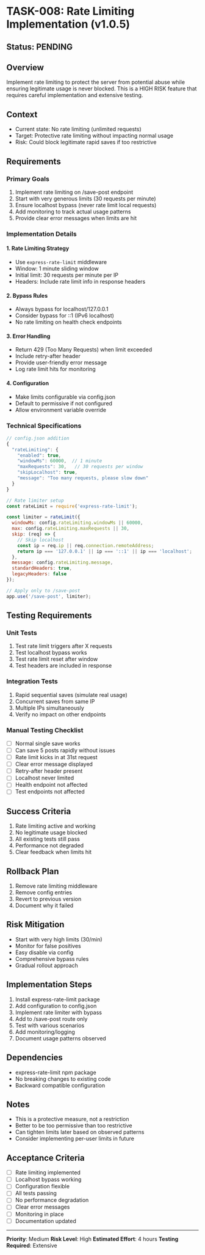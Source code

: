 # TASK-008: Rate Limiting Implementation (v1.0.5)

## Status: PENDING

## Overview
Implement rate limiting to protect the server from potential abuse while ensuring legitimate usage is never blocked. This is a HIGH RISK feature that requires careful implementation and extensive testing.

## Context
- Current state: No rate limiting (unlimited requests)
- Target: Protective rate limiting without impacting normal usage
- Risk: Could block legitimate rapid saves if too restrictive

## Requirements

### Primary Goals
1. Implement rate limiting on /save-post endpoint
2. Start with very generous limits (30 requests per minute)
3. Ensure localhost bypass (never rate limit local requests)
4. Add monitoring to track actual usage patterns
5. Provide clear error messages when limits are hit

### Implementation Details

#### 1. Rate Limiting Strategy
- Use `express-rate-limit` middleware
- Window: 1 minute sliding window
- Initial limit: 30 requests per minute per IP
- Headers: Include rate limit info in response headers

#### 2. Bypass Rules
- Always bypass for localhost/127.0.0.1
- Consider bypass for ::1 (IPv6 localhost)
- No rate limiting on health check endpoints

#### 3. Error Handling
- Return 429 (Too Many Requests) when limit exceeded
- Include retry-after header
- Provide user-friendly error message
- Log rate limit hits for monitoring

#### 4. Configuration
- Make limits configurable via config.json
- Default to permissive if not configured
- Allow environment variable override

### Technical Specifications

```javascript
// config.json addition
{
  "rateLimiting": {
    "enabled": true,
    "windowMs": 60000,  // 1 minute
    "maxRequests": 30,   // 30 requests per window
    "skipLocalhost": true,
    "message": "Too many requests, please slow down"
  }
}
```

```javascript
// Rate limiter setup
const rateLimit = require('express-rate-limit');

const limiter = rateLimit({
  windowMs: config.rateLimiting.windowMs || 60000,
  max: config.rateLimiting.maxRequests || 30,
  skip: (req) => {
    // Skip localhost
    const ip = req.ip || req.connection.remoteAddress;
    return ip === '127.0.0.1' || ip === '::1' || ip === 'localhost';
  },
  message: config.rateLimiting.message,
  standardHeaders: true,
  legacyHeaders: false
});

// Apply only to /save-post
app.use('/save-post', limiter);
```

## Testing Requirements

### Unit Tests
1. Test rate limit triggers after X requests
2. Test localhost bypass works
3. Test rate limit reset after window
4. Test headers are included in response

### Integration Tests
1. Rapid sequential saves (simulate real usage)
2. Concurrent saves from same IP
3. Multiple IPs simultaneously
4. Verify no impact on other endpoints

### Manual Testing Checklist
- [ ] Normal single save works
- [ ] Can save 5 posts rapidly without issues
- [ ] Rate limit kicks in at 31st request
- [ ] Clear error message displayed
- [ ] Retry-after header present
- [ ] Localhost never limited
- [ ] Health endpoint not affected
- [ ] Test endpoints not affected

## Success Criteria
1. Rate limiting active and working
2. No legitimate usage blocked
3. All existing tests still pass
4. Performance not degraded
5. Clear feedback when limits hit

## Rollback Plan
1. Remove rate limiting middleware
2. Remove config entries
3. Revert to previous version
4. Document why it failed

## Risk Mitigation
- Start with very high limits (30/min)
- Monitor for false positives
- Easy disable via config
- Comprehensive bypass rules
- Gradual rollout approach

## Implementation Steps
1. Install express-rate-limit package
2. Add configuration to config.json
3. Implement rate limiter with bypass
4. Add to /save-post route only
5. Test with various scenarios
6. Add monitoring/logging
7. Document usage patterns observed

## Dependencies
- express-rate-limit npm package
- No breaking changes to existing code
- Backward compatible configuration

## Notes
- This is a protective measure, not a restriction
- Better to be too permissive than too restrictive
- Can tighten limits later based on observed patterns
- Consider implementing per-user limits in future

## Acceptance Criteria
- [ ] Rate limiting implemented
- [ ] Localhost bypass working
- [ ] Configuration flexible
- [ ] All tests passing
- [ ] No performance degradation
- [ ] Clear error messages
- [ ] Monitoring in place
- [ ] Documentation updated

---

**Priority**: Medium
**Risk Level**: High
**Estimated Effort**: 4 hours
**Testing Required**: Extensive